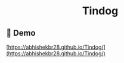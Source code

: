 <h1 align="center" id="title">Tindog</h1>

<h2>🚀 Demo</h2>

[https://abhishekbr28.github.io/Tindog/](https://abhishekbr28.github.io/Tindog/)
